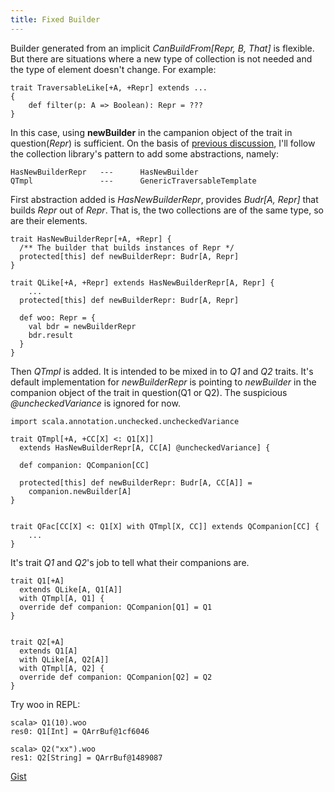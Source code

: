 ```yaml
---
title: Fixed Builder
---
```


Builder generated from an implicit _CanBuildFrom[Repr, B, That]_ is flexible. 
But there are situations where a new type of collection is not needed and the 
type of element doesn't change. For example: 

    trait TraversableLike[+A, +Repr] extends ...
    {
        def filter(p: A => Boolean): Repr = ???
    }

In this case, using __newBuilder__ in the campanion object of the
trait in question(_Repr_) is sufficient. On the basis of [previous
discussion](./2013-05-13-canbuildfrom-and-builder.html), I'll follow the collection
library's pattern to add some abstractions, namely:

    HasNewBuilderRepr   ---      HasNewBuilder
    QTmpl               ---      GenericTraversableTemplate


First abstraction added is _HasNewBuilderRepr_, provides _Budr[A, Repr]_ that
builds _Repr_ out of _Repr_. That is, the two collections are of the same type,
so are their elements.

    trait HasNewBuilderRepr[+A, +Repr] {
      /** The builder that builds instances of Repr */
      protected[this] def newBuilderRepr: Budr[A, Repr]
    }

    trait QLike[+A, +Repr] extends HasNewBuilderRepr[A, Repr] {
        ...
      protected[this] def newBuilderRepr: Budr[A, Repr]

      def woo: Repr = {
        val bdr = newBuilderRepr
        bdr.result
      }
    }


Then _QTmpl_ is added. It is intended to be mixed in to _Q1_ and _Q2_ traits. 
It's default implementation for _newBuilderRepr_ is pointing to _newBuilder_ in
the companion object of the trait in question(Q1 or Q2). The suspicious 
_@uncheckedVariance_ is ignored for now.


    import scala.annotation.unchecked.uncheckedVariance

    trait QTmpl[+A, +CC[X] <: Q1[X]] 
      extends HasNewBuilderRepr[A, CC[A] @uncheckedVariance] {

      def companion: QCompanion[CC]

      protected[this] def newBuilderRepr: Budr[A, CC[A]] =
        companion.newBuilder[A]
    }


    trait QFac[CC[X] <: Q1[X] with QTmpl[X, CC]] extends QCompanion[CC] {
        ...
    }

It's trait _Q1_ and _Q2_'s job to tell what their companions are.

    trait Q1[+A] 
      extends QLike[A, Q1[A]] 
      with QTmpl[A, Q1] {
      override def companion: QCompanion[Q1] = Q1
    }


    trait Q2[+A] 
      extends Q1[A] 
      with QLike[A, Q2[A]] 
      with QTmpl[A, Q2] {
      override def companion: QCompanion[Q2] = Q2
    }



Try woo in REPL:

    scala> Q1(10).woo
    res0: Q1[Int] = QArrBuf@1cf6046

    scala> Q2("xx").woo
    res1: Q2[String] = QArrBuf@1489087


[Gist](https://gist.github.com/cfchou/5715447)




